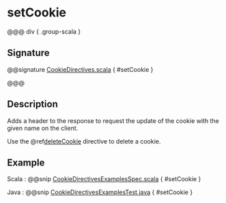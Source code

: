 # setCookie

@@@ div { .group-scala }

## Signature

@@signature [CookieDirectives.scala](/pekko-http/src/main/scala/akka/http/scaladsl/server/directives/CookieDirectives.scala) { #setCookie }

@@@

## Description

Adds a header to the response to request the update of the cookie with the given name on the client.

Use the @ref[deleteCookie](deleteCookie.md) directive to delete a cookie.

## Example

Scala
:  @@snip [CookieDirectivesExamplesSpec.scala](/docs/src/test/scala/docs/http/scaladsl/server/directives/CookieDirectivesExamplesSpec.scala) { #setCookie }

Java
:  @@snip [CookieDirectivesExamplesTest.java](/docs/src/test/java/docs/http/javadsl/server/directives/CookieDirectivesExamplesTest.java) { #setCookie }
